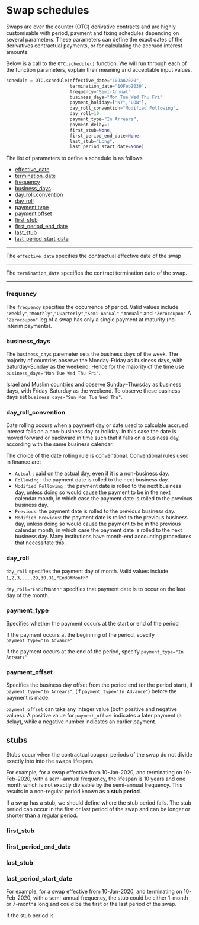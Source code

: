 # Swap schedules

Swaps are over the counter (OTC) derivative contracts and are highly customisable with period, payment and fixing schedules depending on several parameters. These parameters can define the exact dates of the derivatives contractual payments, or for calculating the accrued interest amounts. 

Below is a call to the ```OTC.schedule()``` function.
We will run through each of the function parameters, explain their meaning and acceptable input values.

```python
schedule = OTC.schedule(effective_date="10Jan2020",
                        termination_date="10Feb2030",
                        frequency="Semi-Annual"
                        business_days="Mon Tue Wed Thu Fri"
                        payment_holiday=["NY","LON"],
                        day_roll_convention="Modified Following",
                        day_roll=10
                        payment_type="In Arrears",
                        payment_delay=1
                        first_stub=None,
                        first_period_end_date=None,
                        last_stub="Long",
                        last_period_start_date=None)              
```

The list of parameters to define a schedule is as follows
* [effective_date](#effective_date)
* [termination_date](#termination_date)
* [frequency](#frequency)
* [business_days](#business_days)
* [day_roll_convention](#day_roll_convention)
* [day_roll](#day_roll)
* [payment type](payment_type)
* [payment offset](payment_offset)
* [first_stub](#first_stub)
* [first_period_end_date](#first_period_end_date)
* [last_stub](#last_stub)
* [last_period_start_date](#last_period_start_date)

---

The ```effective_date``` specifies the contractual effective date of the swap 

---

The  ```termination_date``` specifies the contract termination date of the swap. 

---
### frequency
The ```frequency``` specifies the occurrence of period.
Valid values include ```"Weekly"```,```"Monthly"```,```"Quarterly"```,```"Semi-Annual"```,```"Annual"``` and ```"Zerocoupon"```
A ```"Zerocoupon"``` leg of a swap has only a single payment at maturity (no interim payments). 

### business_days 
The ```business_days``` paremeter sets the business days of the week.
The majority of countries observe the Monday-Friday as business days, with Saturday-Sunday as the weekend. Hence for the majority of the time use ```business_days="Mon Tue Wed Thu Fri"```.

Israel and Muslim countries and  observe Sunday–Thursday as business days, with Friday-Saturday as the weekend. 
To observe these business days set ```business_days="Sun Mon Tue Wed Thu"```. 

### day_roll_convention
Date rolling occurs when a payment day or date used to calculate accrued interest falls on a non-business day or holiday. In this case the date is moved forward or backward in time such that it falls on a business day, according with the same business calendar.

The choice of the date rolling rule is conventional. Conventional rules used in finance are:
-   ```Actual``` : paid on the actual day, even if it is a non-business day.
-   ```Following``` : the payment date is rolled to the next business day.
-   ```Modified Following``` : the payment date is rolled to the next business day, unless doing so would cause the payment to be in the next calendar month, in which case the payment date is rolled to the previous business day. 
-   ```Previous```: the payment date is rolled to the previous business day.
-   ```Modified Previous```: the payment date is rolled to the previous business day, unless doing so would cause the payment to be in the previous calendar month, in which case the payment date is rolled to the next business day. Many institutions have month-end accounting procedures that necessitate this.

### day_roll
```day_roll``` specifies the payment day of month. Valid values include ```1,2,3,...,29,30,31,"EndOfMonth"```. 

```day_roll="EndOfMonth"``` specifies that payment date is to occur on the last day of the month.


### payment_type
Specifies whether the payment occurs at the start or end of the period

If the payment occurs at the beginning of the period, specify ```payment_type="In Advance"```

If the payment occurs at the end of the period, specify ```payment_type="In Arrears"```

### payment_offset
Specifies the business day offset from the period end (or the period start), if ```payment_type="In Arrears"```, (if ```payment_type="In Advance"```) before the payment is made. 

```payment_offset``` can take any integer value (both positive and negative values). A positive value for ```payment_offset``` indicates a later payment (a delay), while a negative number indicates an earlier payment. 

## stubs

Stubs occur when the contractual coupon periods of the swap do not divide exactly into into the swaps lifespan.

For example, for a swap effective from 10-Jan-2020, and terminating on 10-Feb-2020, with a semi-annual frequency, the lifespan is 10 years and one month which is not exactly divisable by the semi-annual frequency. This results in a non-regular period known as a **stub period**.

If a swap has a stub, we should define where the stub period falls. The stub period can occur in the first or last period of the swap and can be longer or shorter than a regular period. 

### first_stub

### first_period_end_date

### last_stub

### last_period_start_date


For example, for a swap effective from 10-Jan-2020, and terminating on 10-Feb-2020, with a semi-annual frequency, the stub could be either 1-month or 7-months long and could be the first or the last period of the swap. 

If the stub period is 

